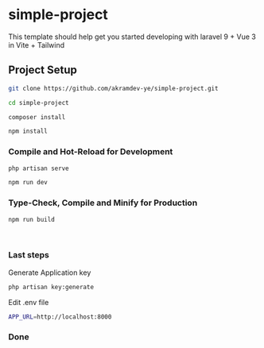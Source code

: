 

# simple-project
This template should help get you started developing with laravel 9 + Vue 3 in Vite + Tailwind

## Project Setup

```sh
git clone https://github.com/akramdev-ye/simple-project.git
```

```sh
cd simple-project
```

```sh
composer install
```

```sh
npm install
```

### Compile and Hot-Reload for Development

```sh
php artisan serve
```

```sh
npm run dev
```

### Type-Check, Compile and Minify for Production

```sh
npm run build
```
<br>


### Last steps
Generate Application key

```sh
php artisan key:generate
```

Edit .env file

```sh
APP_URL=http://localhost:8000
```

### Done

